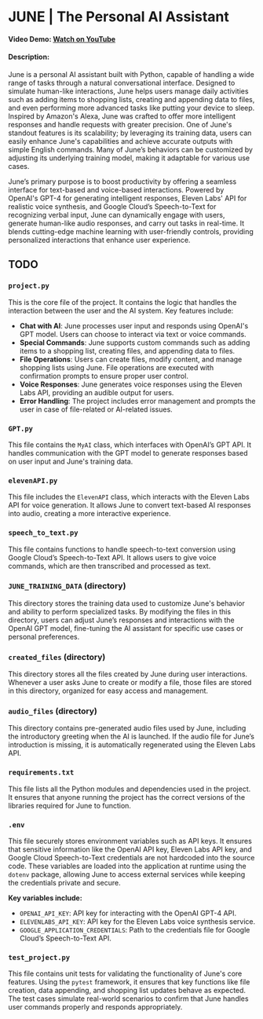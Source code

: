 # JUNE | The Personal AI Assistant

#### Video Demo: [Watch on YouTube](https://www.youtube.com/watch?v=mI_MglLQMS8)

#### Description:
June is a personal AI assistant built with Python, capable of handling a wide range of tasks through a natural conversational interface. Designed to simulate human-like interactions, June helps users manage daily activities such as adding items to shopping lists, creating and appending data to files, and even performing more advanced tasks like putting your device to sleep. Inspired by Amazon's Alexa, June was crafted to offer more intelligent responses and handle requests with greater precision. One of June's standout features is its scalability; by leveraging its training data, users can easily enhance June's capabilities and achieve accurate outputs with simple English commands. Many of June’s behaviors can be customized by adjusting its underlying training model, making it adaptable for various use cases.

June’s primary purpose is to boost productivity by offering a seamless interface for text-based and voice-based interactions. Powered by OpenAI's GPT-4 for generating intelligent responses, Eleven Labs' API for realistic voice synthesis, and Google Cloud’s Speech-to-Text for recognizing verbal input, June can dynamically engage with users, generate human-like audio responses, and carry out tasks in real-time. It blends cutting-edge machine learning with user-friendly controls, providing personalized interactions that enhance user experience.

## TODO

### `project.py`
This is the core file of the project. It contains the logic that handles the interaction between the user and the AI system. Key features include:
- **Chat with AI**: June processes user input and responds using OpenAI's GPT model. Users can choose to interact via text or voice commands.
- **Special Commands**: June supports custom commands such as adding items to a shopping list, creating files, and appending data to files.
- **File Operations**: Users can create files, modify content, and manage shopping lists using June. File operations are executed with confirmation prompts to ensure proper user control.
- **Voice Responses**: June generates voice responses using the Eleven Labs API, providing an audible output for users.
- **Error Handling**: The project includes error management and prompts the user in case of file-related or AI-related issues.

### `GPT.py`
This file contains the `MyAI` class, which interfaces with OpenAI’s GPT API. It handles communication with the GPT model to generate responses based on user input and June's training data.

### `elevenAPI.py`
This file includes the `ElevenAPI` class, which interacts with the Eleven Labs API for voice generation. It allows June to convert text-based AI responses into audio, creating a more interactive experience.

### `speech_to_text.py`
This file contains functions to handle speech-to-text conversion using Google Cloud’s Speech-to-Text API. It allows users to give voice commands, which are then transcribed and processed as text.

### `JUNE_TRAINING_DATA` (directory)
This directory stores the training data used to customize June's behavior and ability to perform specialized tasks. By modifying the files in this directory, users can adjust June’s responses and interactions with the OpenAI GPT model, fine-tuning the AI assistant for specific use cases or personal preferences.

### `created_files` (directory)
This directory stores all the files created by June during user interactions. Whenever a user asks June to create or modify a file, those files are stored in this directory, organized for easy access and management.

### `audio_files` (directory)
This directory contains pre-generated audio files used by June, including the introductory greeting when the AI is launched. If the audio file for June’s introduction is missing, it is automatically regenerated using the Eleven Labs API.

### `requirements.txt`
This file lists all the Python modules and dependencies used in the project. It ensures that anyone running the project has the correct versions of the libraries required for June to function.

### `.env`
This file securely stores environment variables such as API keys. It ensures that sensitive information like the OpenAI API key, Eleven Labs API key, and Google Cloud Speech-to-Text credentials are not hardcoded into the source code. These variables are loaded into the application at runtime using the `dotenv` package, allowing June to access external services while keeping the credentials private and secure.

**Key variables include:**
- `OPENAI_API_KEY`: API key for interacting with the OpenAI GPT-4 API.
- `ELEVENLABS_API_KEY`: API key for the Eleven Labs voice synthesis service.
- `GOOGLE_APPLICATION_CREDENTIALS`: Path to the credentials file for Google Cloud’s Speech-to-Text API.

### `test_project.py`
This file contains unit tests for validating the functionality of June's core features. Using the `pytest` framework, it ensures that key functions like file creation, data appending, and shopping list updates behave as expected. The test cases simulate real-world scenarios to confirm that June handles user commands properly and responds appropriately.
